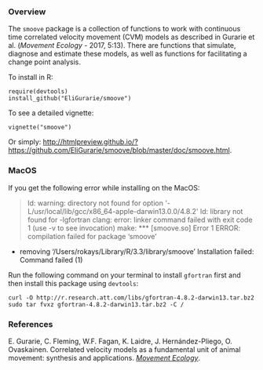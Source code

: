 ### Overview

The `smoove` package is a collection of functions to work with continuous time correlated velocity movement (CVM) models as described in Gurarie et al. (*Movement Ecology* - 2017, 5:13).   There are functions that simulate, diagnose and estimate these models, as well as functions for facilitating a change point analysis.

To install in R:
```
require(devtools)
install_github("EliGurarie/smoove")
```

To see a detailed vignette:
```
vignette("smoove")
```

Or simply: http://htmlpreview.github.io/?https://github.com/EliGurarie/smoove/blob/master/doc/smoove.html.

### MacOS
If you get the following error while installing on the MacOS:

>ld: warning: directory not found for option '-L/usr/local/lib/gcc/x86_64-apple-darwin13.0.0/4.8.2'
ld: library not found for -lgfortran
clang: error: linker command failed with exit code 1 (use -v to see invocation)
make: *** [smoove.so] Error 1
ERROR: compilation failed for package ‘smoove’
* removing ‘/Users/rokays/Library/R/3.3/library/smoove’
Installation failed: Command failed (1)

Run the following command on your terminal to install `gfortran` first and then install this package using `devtools`:

```shell
curl -O http://r.research.att.com/libs/gfortran-4.8.2-darwin13.tar.bz2
sudo tar fvxz gfortran-4.8.2-darwin13.tar.bz2 -C /
```

### References 

E. Gurarie, C. Fleming, W.F. Fagan, K. Laidre, J. Hernández-Pliego, O. Ovaskainen. Correlated velocity models as a fundamental unit of animal movement: synthesis and applications. [*Movement Ecology*](https://movementecologyjournal.biomedcentral.com/articles/10.1186/s40462-017-0103-3). 
